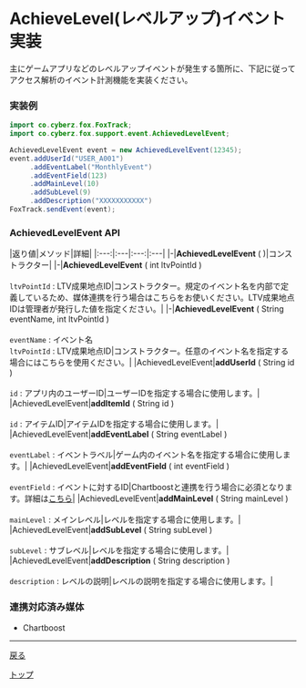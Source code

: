 # AchieveLevel(レベルアップ)イベント実装

主にゲームアプリなどのレベルアップイベントが発生する箇所に、下記に従ってアクセス解析のイベント計測機能を実装ください。

### 実装例

```java
import co.cyberz.fox.FoxTrack;
import co.cyberz.fox.support.event.AchievedLevelEvent;

AchievedLevelEvent event = new AchievedLevelEvent(12345);
event.addUserId("USER_A001")
     .addEventLabel("MonthlyEvent")
     .addEventField(123)
     .addMainLevel(10)
     .addSubLevel(9)
     .addDescription("XXXXXXXXXXX")
FoxTrack.sendEvent(event);
```

### AchievedLevelEvent API

|返り値|メソッド|詳細|
|:---:|:---|:---:|:---|
|-|**AchievedLevelEvent** ( )|コンストラクター|
|-|**AchievedLevelEvent** ( int ltvPointId ) <br><br> `ltvPointId` : LTV成果地点ID|コンストラクター。規定のイベント名を内部で定義しているため、媒体連携を行う場合はこちらをお使いください。LTV成果地点IDは管理者が発行した値を指定ください。|
|-|**AchievedLevelEvent** ( String eventName, int ltvPointId ) <br><br> `eventName` : イベント名<br>`ltvPointId` : LTV成果地点ID|コンストラクター。任意のイベント名を指定する場合にはこちらを使用ください。|
|AchievedLevelEvent|**addUserId** ( String id )<br><br>`id` : アプリ内のユーザーID|ユーザーIDを指定する場合に使用します。|
|AchievedLevelEvent|**addItemId** ( String id )<br><br>`id` : アイテムID|アイテムIDを指定する場合に使用します。|
|AchievedLevelEvent|**addEventLabel** ( String eventLabel )<br><br>`eventLabel` : イベントラベル|ゲーム内のイベント名を指定する場合に使用します。|
|AchievedLevelEvent|**addEventField** ( int eventField )<br><br>`eventField` : イベントに対するID|Chartboostと連携を行う場合に必須となります。詳細は[こちら](http://partners.chartboost.com/#general-event-tracking-information)|
|AchievedLevelEvent|**addMainLevel** ( String mainLevel )<br><br>`mainLevel` : メインレベル|レベルを指定する場合に使用します。|
|AchievedLevelEvent|**addSubLevel** ( String subLevel )<br><br>`subLevel` : サブレベル|レベルを指定する場合に使用します。|
|AchievedLevelEvent|**addDescription** ( String description )<br><br>`description` : レベルの説明|レベルの説明を指定する場合に使用します。|


### 連携対応済み媒体

* Chartboost

---
[戻る](/4.x/lang/ja/doc/track_events/README.md#supported_events)

[トップ](/4.x/lang/ja/README.md)
